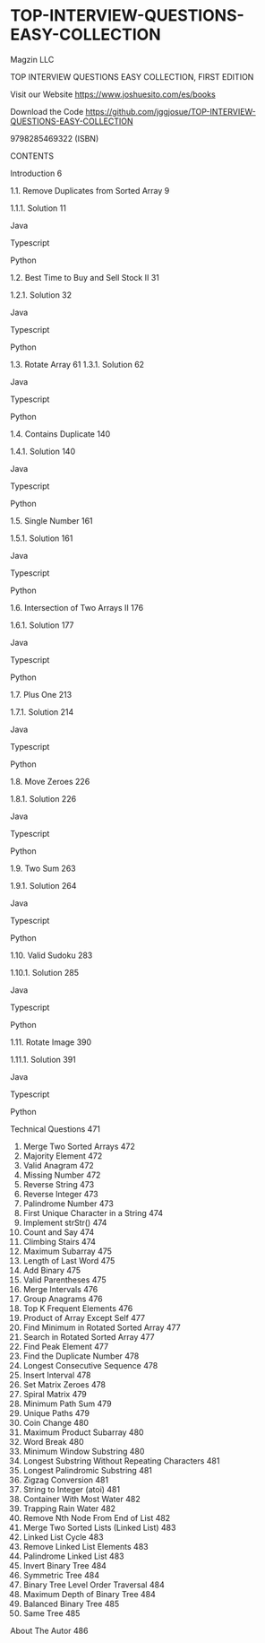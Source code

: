 # TOP-INTERVIEW-QUESTIONS-EASY-COLLECTION

Magzin LLC

TOP INTERVIEW QUESTIONS EASY COLLECTION, FIRST EDITION

Visit our Website
https://www.joshuesito.com/es/books

Download the Code
https://github.com/jggjosue/TOP-INTERVIEW-QUESTIONS-EASY-COLLECTION

9798285469322 (ISBN)



CONTENTS

Introduction	6

1.1.	Remove Duplicates from Sorted Array	9

1.1.1.	Solution	11

Java

Typescript

Python


1.2.	Best Time to Buy and Sell Stock II	31

1.2.1.	Solution	32

Java

Typescript

Python


1.3.	Rotate Array	61
1.3.1.	Solution	62

Java	

Typescript

Python


1.4.	Contains Duplicate	140

1.4.1.	Solution	140

Java

Typescript

Python


1.5.	Single Number	161

1.5.1.	Solution	161

Java

Typescript

Python


1.6.	Intersection of Two Arrays II	176

1.6.1.	Solution	177

Java

Typescript

Python


1.7.	Plus One	213

1.7.1.	Solution	214

Java

Typescript

Python


1.8.	Move Zeroes	226

1.8.1.	Solution	226

Java

Typescript

Python


1.9.	Two Sum	263

1.9.1.	Solution	264

Java

Typescript

Python


1.10.	Valid Sudoku	283

1.10.1.	Solution	285

Java

Typescript

Python


1.11.	Rotate Image	390

1.11.1.	Solution	391

Java

Typescript

Python


Technical Questions	471
1. Merge Two Sorted Arrays	472
2. Majority Element	472
3. Valid Anagram	472
4. Missing Number	472
5. Reverse String	473
6. Reverse Integer	473
7. Palindrome Number	473
8. First Unique Character in a String	474
9. Implement strStr()	474
10. Count and Say	474
11. Climbing Stairs	474
12. Maximum Subarray	475
13. Length of Last Word	475
14. Add Binary	475
15. Valid Parentheses	475
16. Merge Intervals	476
17. Group Anagrams	476
18. Top K Frequent Elements	476
19. Product of Array Except Self	477
20. Find Minimum in Rotated Sorted Array	477
21. Search in Rotated Sorted Array	477
22. Find Peak Element	477
23. Find the Duplicate Number	478
24. Longest Consecutive Sequence	478
25. Insert Interval	478
26. Set Matrix Zeroes	478
27. Spiral Matrix	479
28. Minimum Path Sum	479
29. Unique Paths	479
30. Coin Change	480
31. Maximum Product Subarray	480
32. Word Break	480
33. Minimum Window Substring	480
34. Longest Substring Without Repeating Characters	481
35. Longest Palindromic Substring	481
36. Zigzag Conversion	481
37. String to Integer (atoi)	481
38. Container With Most Water	482
39. Trapping Rain Water	482
40. Remove Nth Node From End of List	482
41. Merge Two Sorted Lists (Linked List)	483
42. Linked List Cycle	483
43. Remove Linked List Elements	483
44. Palindrome Linked List	483
45. Invert Binary Tree	484
46. Symmetric Tree	484
47. Binary Tree Level Order Traversal	484
48. Maximum Depth of Binary Tree	484
49. Balanced Binary Tree	485
50. Same Tree	485

About The Autor	486



